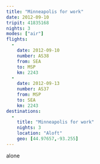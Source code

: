 ```yaml
---
title: "Minneapolis for work"
date: 2012-09-10
tripit: 41835168
nights: 3
modes: ["air"]
flights:
  -
    date: 2012-09-10
    number: AS38
    from: SEA
    to: MSP
    km: 2243
  -
    date: 2012-09-13
    number: AS37
    from: MSP
    to: SEA
    km: 2243
destinations:
  -
    title: "Minneapolis for work"
    nights: 3
    location: "Aloft"
    geo: [44.97657,-93.255]
---
```


alone
